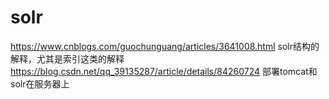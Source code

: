 # solr
https://www.cnblogs.com/guochunguang/articles/3641008.html solr结构的解释，尤其是索引这类的解释
https://blog.csdn.net/qq_39135287/article/details/84260724 部署tomcat和solr在服务器上
